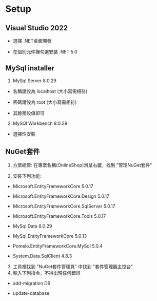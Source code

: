 # Setup

## Visual Studio 2022

* 選擇 .NET桌面開發

* 在個別元件裡勾選安裝 .NET 5.0

## MySql installer

1. MySql Server 8.0.29

* 名稱請設為 localhost (大小寫需相符)

* 密碼請設為 root (大小寫需相符)

* 其餘預設值即可

2. MySQl Workbench 8.0.29
* 選擇性安裝

## NuGet套件

1. 方案總管: 在專案名稱(OnlineShop)滑鼠右鍵，找到 "管理NuGet套件"

2. 安裝下列功能:

* Microsoft.EntityFrameworkCore 5.0.17
  
* Microsoft.EntityFrameworkCore.Design 5.0.17
  
* Microsoft.EntityFrameworkCore.SqlServer 5.0.17
  
* Microsoft.EntityFrameworkCore.Tools 5.0.17
  
* MySql.Data 8.0.29
  
* MySql.EntityFrameworkCore 5.0.13
  
* Pomelo.EntityFrameworkCore.MySql 5.0.4
  
* System.Data.SqlClient 4.8.3

3. 工具裡找到 "NuGet套件管理員" 中找到 "套件管理器主控台"
4. 輸入下列指令，不得出現任何錯誤

* add-migration DB

* update-database
